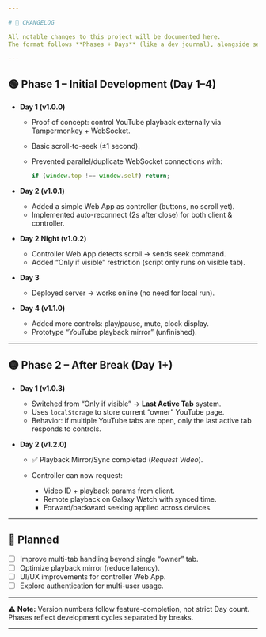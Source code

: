 ```yaml
---

# 📜 CHANGELOG

All notable changes to this project will be documented here.
The format follows **Phases + Days** (like a dev journal), alongside semantic **versions**.

---
```


## 🟢 Phase 1 – Initial Development (Day 1–4)

* **Day 1 (v1.0.0)**

  * Proof of concept: control YouTube playback externally via Tampermonkey + WebSocket.
  * Basic scroll-to-seek (±1 second).
  * Prevented parallel/duplicate WebSocket connections with:

    ```js
    if (window.top !== window.self) return;
    ```
* **Day 2 (v1.0.1)**

  * Added a simple Web App as controller (buttons, no scroll yet).
  * Implemented auto-reconnect (2s after close) for both client & controller.
* **Day 2 Night (v1.0.2)**

  * Controller Web App detects scroll → sends seek command.
  * Added “Only if visible” restriction (script only runs on visible tab).
* **Day 3**

  * Deployed server → works online (no need for local run).
* **Day 4 (v1.1.0)**

  * Added more controls: play/pause, mute, clock display.
  * Prototype “YouTube playback mirror” (unfinished).

---

## 🟡 Phase 2 – After Break (Day 1+)

* **Day 1 (v1.0.3)**

  * Switched from “Only if visible” → **Last Active Tab** system.
  * Uses `localStorage` to store current “owner” YouTube page.
  * Behavior: if multiple YouTube tabs are open, only the last active tab responds to controls.

* **Day 2 (v1.2.0)**

  * ✅ Playback Mirror/Sync completed (*Request Video*).
  * Controller can now request:

    * Video ID + playback params from client.
    * Remote playback on Galaxy Watch with synced time.
    * Forward/backward seeking applied across devices.

---

## 🔮 Planned

* [ ] Improve multi-tab handling beyond single “owner” tab.
* [ ] Optimize playback mirror (reduce latency).
* [ ] UI/UX improvements for controller Web App.
* [ ] Explore authentication for multi-user usage.

---

⚠️ **Note:** Version numbers follow feature-completion, not strict Day count.
Phases reflect development cycles separated by breaks.

---